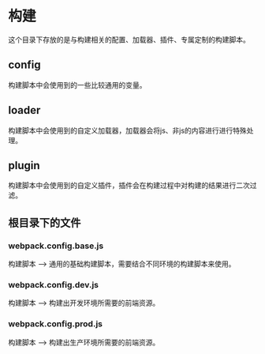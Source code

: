 # 构建

这个目录下存放的是与构建相关的配置、加载器、插件、专属定制的构建脚本。

## config

构建脚本中会使用到的一些比较通用的变量。

## loader

构建脚本中会使用到的自定义加载器，加载器会将js、非js的内容进行进行特殊处理。

## plugin

构建脚本中会使用到的自定义插件，插件会在构建过程中对构建的结果进行二次过滤。

## 根目录下的文件

### webpack.config.base.js

构建脚本 --> 通用的基础构建脚本，需要结合不同环境的构建脚本来使用。

### webpack.config.dev.js

构建脚本 --> 构建出开发环境所需要的前端资源。

### webpack.config.prod.js

构建脚本 --> 构建出生产环境所需要的前端资源。


